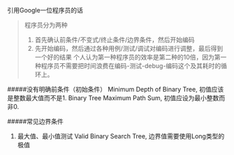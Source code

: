 引用Google一位程序员的话
>程序员分为两种
>
> 1. 首先确认前条件/不变式/终止条件/边界条件，然后开始编码
> 2. 先开始编码，然后通过各种用例/测试/调试对编码进行调整，最后得到一个好的结果
>个人认为第一种程序员的效率是第二种的10倍，因为第一种程序员不需要把时间浪费在编码-测试-debug-编码这个及其耗时的循环上。

#####没有明确前条件（初始条件）
Minimum Depth of Binary Tree, 初值应该是整数最大值而不是1.
Binary Tree Maximum Path Sum, 初值应设为最小整数而非0.

#####常见边界条件
1. 最大值、最小值测试
Valid Binary Search Tree, 边界值需要使用Long类型的极值
